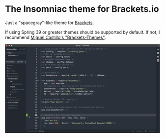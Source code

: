 The Insomniac theme for Brackets.io
===

Just a "spacegray"-like theme for [Brackets](http://brackets.io/).

If using Spring 39 or greater themes should be supported by default.
If not, I recommend [Miguel Castillo's "Brackets-Themes"](https://github.com/MiguelCastillo/Brackets-Themes).

![image1](https://raw.githubusercontent.com/TheInsomniac/TheInsomniac.BracketsTheme/master/TheInsomniac.png)

